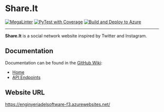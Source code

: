 # Share.It

[![MegaLinter](https://github.com/UB-ES-2022-F3/ES-Project/actions/workflows/mega-linter.yml/badge.svg)](https://github.com/UB-ES-2022-F3/ES-Project/actions/workflows/mega-linter.yml)
[![PyTest with Coverage](https://github.com/UB-ES-2022-F3/ES-Project/actions/workflows/pytest_with_coverage.yml/badge.svg)](https://github.com/UB-ES-2022-F3/ES-Project/actions/workflows/pytest_with_coverage.yml)
[![Build and Deploy to Azure](https://github.com/UB-ES-2022-F3/ES-Project/actions/workflows/build_and_deploy.yml/badge.svg)](https://github.com/UB-ES-2022-F3/ES-Project/actions/workflows/build_and_deploy.yml)

***

**Share.It** is a social network website inspired by Twitter and Instagram.

## Documentation
Documentation can be found in the [GitHub Wiki](https://github.com/UB-ES-2022-F3/ES-Project/wiki):
- [Home](https://github.com/UB-ES-2022-F3/ES-Project/wiki)
- [API Endpoints](https://github.com/UB-ES-2022-F3/ES-Project/wiki/Api-Endpoints)

## Website URL
<https://enginyeriadelsoftware-f3.azurewebsites.net/>
